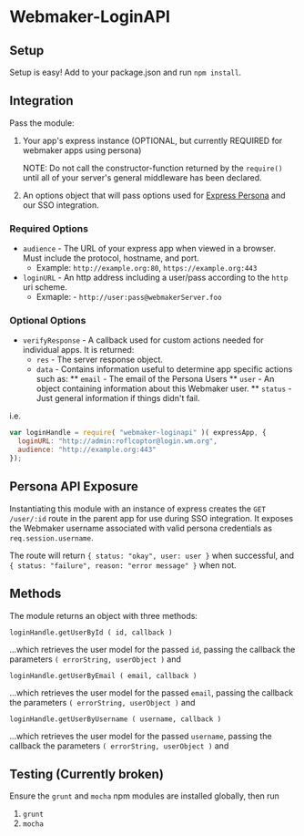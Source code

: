 Webmaker-LoginAPI
============

## Setup

Setup is easy!  Add to your package.json and run `npm install`.

## Integration

Pass the module:

1. Your app's express instance (OPTIONAL, but currently REQUIRED for webmaker apps using persona)

    NOTE: Do not call the constructor-function returned by the `require()` until all of your server's general middleware has been declared.

2. An options object that will pass options used for [Express Persona](https://github.com/jbuck/express-persona) and our SSO integration.

### Required Options

* `audience` - The URL of your express app when viewed in a browser. Must include the protocol, hostname, and port.
  * Example: `http://example.org:80`, `https://example.org:443`
* `loginURL` - An http address including a user/pass according to the `http` uri scheme.
  * Exmaple: - `http://user:pass@webmakerServer.foo`

### Optional Options
* `verifyResponse` - A callback used for custom actions needed for individual apps. It is returned:
  * `res` - The server response object.
  * `data` - Contains information useful to determine app specific actions such as:
    ** `email` - The email of the Persona Users
    ** `user` - An object containing information about this Webmaker user.
    ** `status` - Just general information if things didn't fail.

i.e.

```javascript
var loginHandle = require( "webmaker-loginapi" )( expressApp, {
  loginURL: "http://admin:roflcoptor@login.wm.org",
  audience: "http://example.org:443"
});
```

## Persona API Exposure

Instantiating this module with an instance of express creates the `GET /user/:id` route in the parent app for use during SSO integration. It exposes the Webmaker username associated with valid persona credentials as `req.session.username`.

The route will return `{ status: "okay", user: user }` when successful, and `{ status: "failure", reason: "error message" }` when not.

## Methods

The module returns an object with three methods:

`loginHandle.getUserById ( id, callback )`

 ...which retrieves the user model for the passed `id`, passing the callback the parameters `( errorString, userObject )` and

`loginHandle.getUserByEmail ( email, callback )`

 ...which retrieves the user model for the passed `email`, passing the callback the parameters `( errorString, userObject )` and

`loginHandle.getUserByUsername ( username, callback )`

 ...which retrieves the user model for the passed `username`, passing the callback the parameters `( errorString, userObject )` and

## Testing (Currently broken)

Ensure the `grunt` and `mocha` npm modules are installed globally, then run

1.  `grunt`
2.  `mocha`
